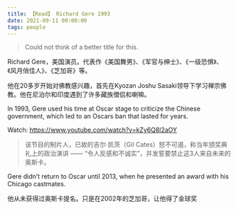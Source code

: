 ```yaml
---
title: 【Read】 Richard Gere 1993
date: 2021-09-11 00:00:00
tags: people
---
```


> Could not think of a better title for this.

Richard Gere，美国演员。代表作《美国舞男》、《军官与绅士》、《一级恐惧》、《风月俏佳人》、《芝加哥》等。

他在20多岁开始对佛教感兴趣，首先在Kyozan Joshu Sasaki领导下学习禅宗佛教。他在尼泊尔和印度遇到了许多藏族僧侣和喇嘛。

In 1993, Gere used his time at Oscar stage to criticize the Chinese government, which led to an Oscars ban that lasted for years.

Watch: https://www.youtube.com/watch?v=kZy6Q8l2aOY

> 该节目的制片人，已故的吉尔·凯茨（Gil Cates）怒不可遏，称当年颁奖典礼上的政治演讲 —— “令人反感和不诚实”，并发誓要禁止这3人来自未来的奥斯卡。

Gere didn’t return to Oscar until 2013, when he presented an award with his Chicago castmates.

他从未获得过奥斯卡提名。只是在2002年的芝加哥，让他得了金球奖
